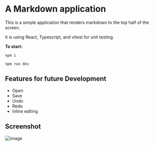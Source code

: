 # A Markdown application

This is a simple application that renders markdown to the top half of the screen.

It is using React, Typescript, and vitest for unit testing.

**To start:**

`npm i`

`npm run dev`

## Features for future Development

- Open
- Save
- Undo
- Redo
- Inline editing

## Screenshot

![image](https://user-images.githubusercontent.com/43812236/233799179-772d2814-895e-4d47-8931-0914d293c4b5.png)

